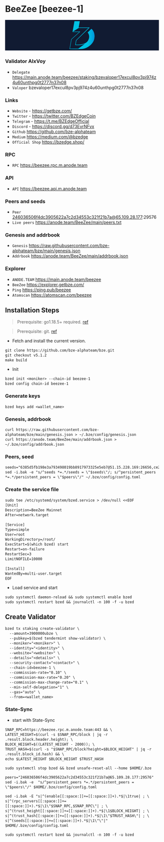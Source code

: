 # BeeZee [beezee-1]
![BeeZee Guide](https://github.com/Voynitskiy/Voynitskiy/blob/main/mainnet/BeeZee/BeeZee.png)
### Validator AlxVoy
* `Delegate` https://main.anode.team/beezee/staking/bzevaloper17excul8pv3pj974z4u60unthpg0t2777n37n08
* `Valoper` bzevaloper17excul8pv3pj974z4u60unthpg0t2777n37n08
### Links
* `Website` - https://getbze.com/
* `Twitter` - https://twitter.com/BZEdgeCoin 
* `Telegram` - https://t.me/BZEdgeOfficial
* `Discord` - https://discord.gg/d73EvrNFvx
* `Github` https://github.com/bze-alphateam
* `Medium` https://medium.com/@bzedge
* `Official Shop` https://bzedge.shop/
### RPC
* `RPC` https://beezee.rpc.m.anode.team
### API
* `API` https://beezee.api.m.anode.team
### Peers and seeds
* `Peer` 246036506f4dc3905622a7c2d34553c321f21b7a@65.109.28.177:29576
* `Live peers` https://anode.team/BeeZee/main/peers.txt
### Genesis and addrbook
* `Genesis` https://raw.githubusercontent.com/bze-alphateam/bze/main/genesis.json
* `Addrbook` https://anode.team/BeeZee/main/addrbook.json
### Explorer
* `ANODE.TEAM` https://main.anode.team/beezee
* `BeeZee` https://explorer.getbze.com/
* `Ping` https://ping.pub/beezee
* `Atomscan` https://atomscan.com/beezee
## Installation Steps
>Prerequisite: go1.18.5+ required. [ref](https://golang.org/doc/install)

>Prerequisite: git. [ref](https://github.com/git/git)

* Fetch and install the current version.
```shell
git clone https://github.com/bze-alphateam/bze.git
git checkout v5.1.2
make build
```
* Init
```
bzed init <moniker> --chain-id beezee-1
bzed config chain-id beezee-1
```

### Generate keys
```
bzed keys add <wallet_name>
```
### Genesis, addrbook
```
curl https://raw.githubusercontent.com/bze-alphateam/bze/main/genesis.json > ~/.bze/config/genesis.json
curl https://anode.team/BeeZee/main/addrbook.json > ~/.bze/config/addrbook.json
```
### Peers, seed
```
seeds="6385d5fb198e3a793498019bb8917973325e5eb7@51.15.228.169:26656,ce25088267cef31f3be1ec03263524764c5c80bb@163.172.130.162:26656,102d28592757192ccf709e7fbb08e7dd8721feb1@51.15.138.216:26656,f238198a75e886a21cd0522b6b06aa019b9e182e@51.15.55.142:26656,2624d40b8861415e004d4532bb7d8d90dd0e6e66@51.15.115.192:26656,d36f2bc75b0e7c28f6cd3cbd5bd50dc7ed8a0d11@38.242.227.150:26656"
sed -i.bak -e "s/^seeds *=.*/seeds = \"$seeds\"/; s/^persistent_peers *=.*/persistent_peers = \"$peers\"/" ~/.bze/config/config.toml
```
### Create the service file
```
sudo tee /etc/systemd/system/bzed.service > /dev/null <<EOF
[Unit]
Description=BeeZee Mainnet
After=network.target

[Service]
Type=simple
User=root
WorkingDirectory=/root/
ExecStart=$(which bzed) start
Restart=on-failure
RestartSec=3
LimitNOFILE=10000

[Install]
WantedBy=multi-user.target
EOF
```
* Load service and start
```
sudo systemctl daemon-reload && sudo systemctl enable bzed
sudo systemctl restart bzed && journalctl -n 100 -f -u bzed
```
## Create Validator
```
bzed tx staking create-validator \
  --amount=3900000ubze \
  --pubkey=$(bzed tendermint show-validator) \
  --moniker="<moniker>" \
  --identity="<identity>" \
  --website="<website>" \
  --details="<details>" \
  --security-contact="<contact>" \
  --chain-id=beezee-1 \
  --commission-rate="0.10" \
  --commission-max-rate="0.20" \
  --commission-max-change-rate="0.1" \
  --min-self-delegation="1" \
  --gas="auto" \
  --from=<wallet_name>
```
### State-Sync
* start with State-Sync
```
SNAP_RPC=https://beezee.rpc.m.anode.team:443 && \
LATEST_HEIGHT=$(curl -s $SNAP_RPC/block | jq -r .result.block.header.height); \
BLOCK_HEIGHT=$((LATEST_HEIGHT - 2000)); \
TRUST_HASH=$(curl -s "$SNAP_RPC/block?height=$BLOCK_HEIGHT" | jq -r .result.block_id.hash) && \
echo $LATEST_HEIGHT $BLOCK_HEIGHT $TRUST_HASH
```
```
sudo systemctl stop bzed && bzed unsafe-reset-all --home $HOME/.bze
```
```
peers="246036506f4dc3905622a7c2d34553c321f21b7a@65.109.28.177:29576"
sed -i.bak -e  "s/^persistent_peers *=.*/persistent_peers = \"$peers\"/" $HOME/.bze/config/config.toml
```
```
sed -i.bak -E "s|^(enable[[:space:]]+=[[:space:]]+).*$|\1true| ; \
s|^(rpc_servers[[:space:]]+=[[:space:]]+).*$|\1\"$SNAP_RPC,$SNAP_RPC\"| ; \
s|^(trust_height[[:space:]]+=[[:space:]]+).*$|\1$BLOCK_HEIGHT| ; \
s|^(trust_hash[[:space:]]+=[[:space:]]+).*$|\1\"$TRUST_HASH\"| ; \
s|^(seeds[[:space:]]+=[[:space:]]+).*$|\1\"\"|" $HOME/.bze/config/config.toml
```
```
sudo systemctl restart bzed && journalctl -n 100 -f -u bzed
```
